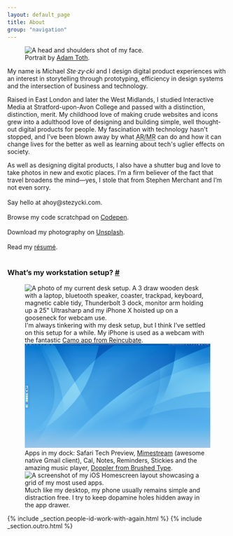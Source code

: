 ```yaml
---
layout: default_page
title: About
group: "navigation"
---
```

<div class="text-col">
  <figure>
    <picture>
      <source
        type="image/webp"
        srcset="/assets/img/content/mugshot-tadam.webp 1x,
                /assets/img/content/mugshot-tadam@2x.webp 2x">
      <source
        type="image/jpg"
        srcset="/assets/img/content/mugshot-tadam.jpg 1x,
                /assets/img/content/mugshot-tadam@2x.jpg 2x">
      <img
        src="/assets/img/content/mugshot-tadam.jpg"
        srcset="/assets/img/content/mugshot-tadam.jpg 1x,
                /assets/img/content/mugshot-tadam@2x.jpg 2x"
        alt="A head and shoulders shot of my face."
        loading="auto">
    </picture>
    <figcaption>Portrait by <a href="https://tadam.co.uk" title="Headshots from London based Photographer, Adam Toth.">Adam Toth</a>.</figcaption>
  </figure>
  <p>My name is Michael <dfn title="[Ste-zee-key]">Ste&middot;zy&middot;cki</dfn> and I design digital product experiences with an interest in storytelling through prototyping, efficiency in design systems and the intersection of business and technology.</p>
  <p>Raised in East London and later the West Midlands, I studied Interactive Media at Stratford-upon-Avon College and passed with a distinction, distinction, merit. My childhood love of making crude websites and icons grew into a adulthood love of designing and building simple, well thought-out digital products for people. My fascination with technology hasn't stopped, and I’ve been blown away by what <abbr title="Augmented Reality/Mixed Reality">AR/MR</abbr> can do and how it can change lives for the better as well as learning about tech's uglier effects on society.</p>
  <p>As well as designing digital products, I also have a shutter bug and love to take photos in new and exotic places. I’m a firm believer of the fact that travel broadens the mind—yes, I stole that from Stephen Merchant and I’m not even sorry.<br><br>
  Say hello at <label for="toggle-checkbox" class="toggle-label" title="Drop me a line.">ahoy@stezycki.com</label>.<br><br>
  Browse my code scratchpad on <a href="https://codepen.io/mr-stezz/" title="Have a look at my code scrapbook on Codepen." rel="noreferrer" target="_blank" aria-label="Codepen (Opens in new tab)">Codepen</a>.<br><br>
  Download my photography on <a href="https://unsplash.com/@stez" title="Download my photography for free on Unsplash." rel="noreferrer" target="_blank" aria-label="Unsplash (Opens in new tab)">Unsplash</a>.<br><br>
  Read my <a href="https://codepen.io/mr-stezz/full/PLKGEG" rel="noreferrer" target="_blank" aria-label="Résumé (Opens in new tab)">r&eacute;sum&eacute;</a>.<br><br></p>
</div>
<section>
  <h3 id="workstation-setup" class="heading page-title  t--center">What’s my workstation setup? <a href="#workstation-setup" class="subtitle-link" title="Permalink to this headline">#</a></h3>
  <figure class="gallery">
    <picture>
      <source
        type="image/webp"
        srcset="/assets/img/content/DeskSetup.webp 1x,
                /assets/img/content/DeskSetup@2x.webp 2x">
      <source
        type="image/jpg"
        srcset="/assets/img/content/DeskSetup.jpg 1x,
                /assets/img/content/DeskSetup@2x.jpg 2x">
      <img
        src="/assets/img/content/DeskSetup.jpg"
        srcset="/assets/img/content/DeskSetup.jpg 1x,
                /assets/img/content/DeskSetup@2x.jpg 2x"
        alt="A photo of my current desk setup. A 3 draw wooden desk with a laptop, bluetooth speaker, coaster, trackpad, keyboard, magnetic cable tidy, Thunderbolt 3 dock, monitor arm holding up a 25&quot; Ultrasharp and my iPhone X hoisted up on a gooseneck for webcam use."
        loading="lazy"
        class="u--m-bottom">
    </picture>
    <figcaption class="text-col u--m-bottom--huge">I'm always tinkering with my desk setup, but I think I’ve settled on this setup for a while. My iPhone is used as a webcam with the fantastic <a href="https://reincubate.com/camo/" alt="Use your phone as a webcam to look amazing on video calls.">Camo app from Reincubate</a>.</figcaption>
    <picture>
      <source
        type="image/webp"
        src="/assets/img/content/MacOSDesktop~light.webp">
      <source
        type="image/png"
        src="/assets/img/content/MacOSDesktop~light.png">
      <img
        src="/assets/img/content/MacOSDesktop~light.png"
        alt="A blank MacOS desktop screenshot showing the menubar at the top and the dock on the left-hand side of the screen"
        loading="lazy"
        class="u--m-bottom">
    </picture>
    <figcaption class="text-col u--m-bottom--huge">Apps in my dock: Safari Tech Preview, <a href="https://mimestream.com" title="A native macOS email client for Gmail.">Mimestream</a> (awesome native Gmail client), Cal, Notes, Reminders, Stickies and the amazing music player, <a href="https://brushedtype.co" title="Brushed Type builds beautiful apps for Mac and iOS.">Doppler from Brushed Type</a>.</figcaption>
    <picture>
      <source
        type="image/webp"
        srcset="/assets/img/content/iPhoneHomescreen~dark.webp 1x,
                /assets/img/content/iPhoneHomescreen~dark@2x.webp 2x,
                /assets/img/content/iPhoneHomescreen~dark@3x.webp 3x">
      <source
        type="image/png"
        srcset="/assets/img/content/iPhoneHomescreen~dark.png 1x,
                /assets/img/content/iPhoneHomescreen~dark@2x.png 2x,
                /assets/img/content/iPhoneHomescreen~dark@3x.png 3x">
      <img
        src="/assets/img/content/iPhoneHomescreen~dark.png"
        srcset="/assets/img/content/iPhoneHomescreen~dark.png 1x,
                /assets/img/content/iPhoneHomescreen~dark@2x.png 2x,
                /assets/img/content/iPhoneHomescreen~dark@3x.png 3x"
        alt="A screenshot of my iOS Homescreen layout showcasing a grid of my most used apps."
        loading="lazy"
        class="u--m-bottom">
    </picture>
    <figcaption class="text-col u--m-bottom--huge">Much like my desktop, my phone usually remains simple and distraction free. I try to keep dopamine holes hidden away in the app drawer.</figcaption>
  </figure>
</section>
{% include _section.people-id-work-with-again.html %}
{% include _section.outro.html %}